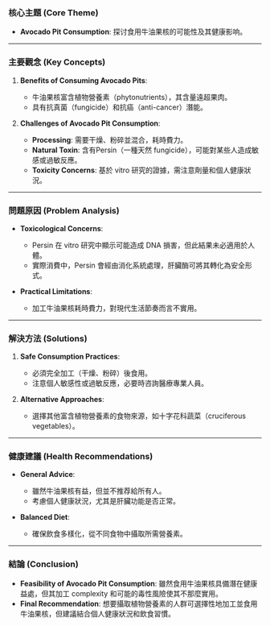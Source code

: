 ### 核心主題 (Core Theme)
- **Avocado Pit Consumption**: 探讨食用牛油果核的可能性及其健康影响。

---

### 主要觀念 (Key Concepts)
1. **Benefits of Consuming Avocado Pits**:
   - 牛油果核富含植物營養素（phytonutrients），其含量遠超果肉。
   - 具有抗真菌（fungicide）和抗癌（anti-cancer）潛能。

2. **Challenges of Avocado Pit Consumption**:
   - **Processing**: 需要干燥、粉碎並混合，耗時費力。
   - **Natural Toxin**: 含有Persin（一種天然 fungicide），可能對某些人造成敏感或過敏反應。
   - **Toxicity Concerns**: 基於 vitro 研究的證據，需注意劑量和個人健康狀況。

---

### 問題原因 (Problem Analysis)
- **Toxicological Concerns**:
  - Persin 在 vitro 研究中顯示可能造成 DNA 損害，但此結果未必適用於人體。
  - 實際消費中，Persin 會經由消化系統處理，肝臟酶可將其轉化為安全形式。

- **Practical Limitations**:
  - 加工牛油果核耗時費力，對現代生活節奏而言不實用。

---

### 解決方法 (Solutions)
1. **Safe Consumption Practices**:
   - 必須完全加工（干燥、粉碎）後食用。
   - 注意個人敏感性或過敏反應，必要時咨詢醫療專業人員。

2. **Alternative Approaches**:
   - 選擇其他富含植物營養素的食物來源，如十字花科蔬菜（cruciferous vegetables）。

---

### 健康建議 (Health Recommendations)
- **General Advice**:
  - 雖然牛油果核有益，但並不推荐給所有人。
  - 考慮個人健康狀況，尤其是肝臟功能是否正常。

- **Balanced Diet**:
  - 確保飲食多樣化，從不同食物中攝取所需營養素。

---

### 結論 (Conclusion)
- **Feasibility of Avocado Pit Consumption**: 雖然食用牛油果核具備潛在健康益處，但其加工 complexity 和可能的毒性風險使其不那麼實用。
- **Final Recommendation**: 想要攝取植物營養素的人群可選擇性地加工並食用牛油果核，但建議結合個人健康狀況和飲食習慣。